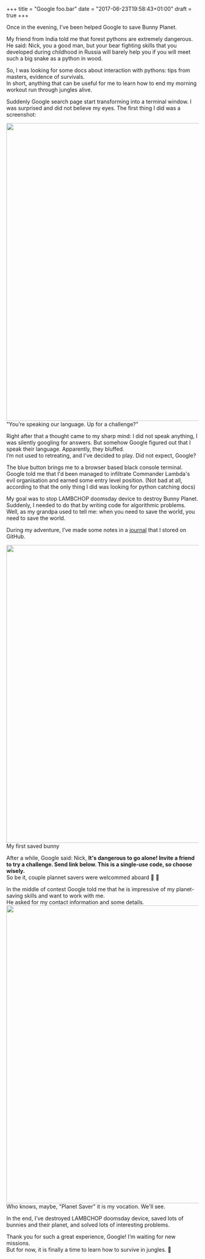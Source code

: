 +++
title = "Google foo.bar"
date = "2017-06-23T19:58:43+01:00"
draft = true
+++

Once in the evening, I’ve been helped Google to save Bunny Planet.
 
My friend from India told me that forest pythons are extremely dangerous.  
He said: Nick, you a good man, but your bear fighting skills that you developed during childhood in Russia will barely help you if you will meet such a big snake as a python in wood.  

So, I was looking for some docs about interaction with pythons: tips from masters, evidence of survivals.  
In short, anything that can be useful for me to learn how to end my morning workout run through jungles alive.
 
Suddenly Google search page start transforming into a terminal window. 
I was surprised and did not believe my eyes. The first thing I did was a screenshot:

<img src="/static/post/google-foo.bar_1.png" width="780" />  
"You’re speaking our language. Up for a challenge?"
 
Right after that a thought came to my sharp mind: I did not speak anything, I was silently googling for answers. But somehow Google figured out that I speak their language. Apparently, they bluffed.  
I’m not used to retreating, and I've decided to play. Did not expect, Google?
 
The blue button brings me to a browser based black console terminal.
Google told me that I'd been managed to infiltrate Commander Lambda's evil organisation and earned some entry level position. (Not bad at all, according to that the only thing I did was looking for python catching docs)  

My goal was to stop LAMBCHOP doomsday device to destroy Bunny Planet.  
Suddenly, I needed to do that by writing code for algorithmic problems.  
Well, as my grandpa used to tell me: when you need to save the world, you need to save the world.
 
During my adventure, I’ve made some notes in a [journal](https://github.com/nkapliev/google-foo.bar) that I stored on GitHub.  

<img src="/static/post/google-foo.bar_2.png" width="780">  
My first saved bunny

After a while, Google said: Nick, **It's dangerous to go alone! Invite a friend to try a challenge. Send link below. This is a single-use code, so choose wisely.**  
So be it, couple plannet savers were welcommed aboard :bear: :bear:

In the middle of contest Google told me that he is impressive of my planet-saving skills and want to work with me.  
He asked for my contact information and some details.  
<img src="/static/post/google-foo.bar_3.png" width="780" />  
Who knows, maybe, "Planet Saver" it is my vocation. We'll see.  

In the end, I’ve destroyed LAMBCHOP doomsday device, saved lots of bunnies and their planet, and solved lots of interesting problems.  

Thank you for such a great experience, Google! I’m waiting for new missions.  
But for now, it is finally a time to learn how to survive in jungles. :snake:
 

